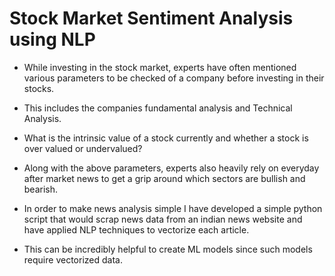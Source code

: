 # Stock Market Sentiment Analysis using NLP

* While investing in the stock market, experts have often mentioned various parameters to be checked of a company before investing in their stocks.
* This includes the companies fundamental analysis and Technical Analysis.
* What is the intrinsic value of a stock currently and whether a stock is over valued or undervalued?

* Along with the above parameters, experts also heavily rely on everyday after market news to get a grip around which sectors are bullish and bearish.
* In order to make news analysis simple I have developed a simple python script that would scrap news data from an indian news website and have applied NLP techniques to vectorize each article.
* This can be incredibly helpful to create ML models since such models require vectorized data.

